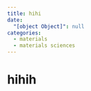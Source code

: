 ```yaml
---
title: hihi
date:
  "[object Object]": null
categories:
  - materials
  - materials sciences
---
```


# hihih
